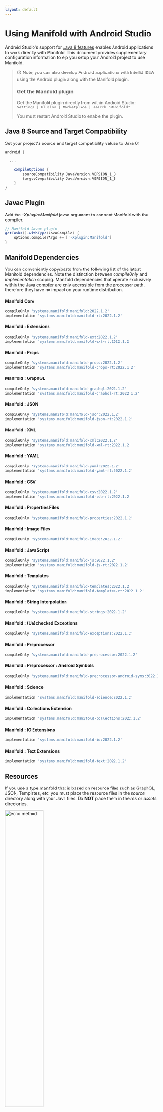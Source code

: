 ```yaml
---
layout: default
---
```


# Using Manifold with Android Studio

Android Studio's support for [Java 8 features](https://developer.android.com/studio/write/java8-support.html) enables
Android applications to work directly with Manifold. This document provides supplementary configuration information to
elp you setup your Android project to use Manifold.

>🛈 Note, you can also develop Android applications with IntelliJ IDEA using the Android plugin along with the Manifold
>plugin. 
>
>### Get the Manifold plugin
>Get the Manifold plugin directly from within Android Studio:
><br>
>`Settings | Plugins | Marketplace | search "Manifold"`
><br>
> 
>You must restart Android Studio to enable the plugin. 
 
## Java 8 Source and Target Compatibility 
Set your project's source and target compatibility values to Java 8:

```groovy
android {

  ...

    compileOptions {
        sourceCompatibility JavaVersion.VERSION_1_8
        targetCompatibility JavaVersion.VERSION_1_8
    }
}
```

## Javac Plugin
Add the *-Xplugin:Manifold* javac argument to connect Manifold with the compiler.

```groovy
// Manifold Javac plugin
getTasks().withType(JavaCompile) {
    options.compilerArgs += ['-Xplugin:Manifold']
}
```    

## Manifold Dependencies
You can conveniently copy/paste from the following list of the latest Manifold dependencies. Note the distinction
between *compileOnly* and *implementation* scoping. Manifold dependencies that operate exclusively within the
Java compiler are only accessible from the processor path, therefore they have no impact on your runtime distribution.

#### Manifold Core
```groovy
compileOnly 'systems.manifold:manifold:2022.1.2'
implementation 'systems.manifold:manifold-rt:2022.1.2'
```
#### Manifold : Extensions
```groovy
compileOnly 'systems.manifold:manifold-ext:2022.1.2'
implementation 'systems.manifold:manifold-ext-rt:2022.1.2'
```
#### Manifold : Props
```groovy
compileOnly 'systems.manifold:manifold-props:2022.1.2'
implementation 'systems.manifold:manifold-props-rt:2022.1.2'
```
#### Manifold : GraphQL
```groovy
compileOnly 'systems.manifold:manifold-graphql:2022.1.2'
implementation 'systems.manifold:manifold-graphql-rt:2022.1.2'
```
#### Manifold : JSON
```groovy
compileOnly 'systems.manifold:manifold-json:2022.1.2'
implementation 'systems.manifold:manifold-json-rt:2022.1.2'
```
#### Manifold : XML
```groovy
compileOnly 'systems.manifold:manifold-xml:2022.1.2'
implementation 'systems.manifold:manifold-xml-rt:2022.1.2'
```
#### Manifold : YAML
```groovy
compileOnly 'systems.manifold:manifold-yaml:2022.1.2'
implementation 'systems.manifold:manifold-yaml-rt:2022.1.2'
```
#### Manifold : CSV
```groovy
compileOnly 'systems.manifold:manifold-csv:2022.1.2'
implementation 'systems.manifold:manifold-csb-rt:2022.1.2'
```
#### Manifold : Properties Files
```groovy
compileOnly 'systems.manifold:manifold-properties:2022.1.2'
```
#### Manifold : Image Files
```groovy
compileOnly 'systems.manifold:manifold-image:2022.1.2'
```
#### Manifold : JavaScript
```groovy
compileOnly 'systems.manifold:manifold-js:2022.1.2'
implementation 'systems.manifold:manifold-js-rt:2022.1.2'
```
#### Manifold : Templates
```groovy
compileOnly 'systems.manifold:manifold-templates:2022.1.2'
implementation 'systems.manifold:manifold-templates-rt:2022.1.2'
```
#### Manifold : String Interpolation
```groovy
compileOnly 'systems.manifold:manifold-strings:2022.1.2'
```
#### Manifold : (Un)checked Exceptions
```groovy
compileOnly 'systems.manifold:manifold-exceptions:2022.1.2'
```
#### Manifold : Preprocessor
```groovy
compileOnly 'systems.manifold:manifold-preprocessor:2022.1.2'
```
#### Manifold : Preprocessor : Android Symbols
```groovy
compileOnly 'systems.manifold:manifold-preprocessor-android-syms:2022.1.2'
```
#### Manifold : Science
```groovy
implementation 'systems.manifold:manifold-science:2022.1.2'
```
#### Manifold : Collections Extension
```groovy
implementation 'systems.manifold:manifold-collections:2022.1.2'
```
#### Manifold : IO Extensions
```groovy
implementation 'systems.manifold:manifold-io:2022.1.2'
```
#### Manifold : Text Extensions
```groovy
implementation 'systems.manifold:manifold-text:2022.1.2'
```

## Resources

If you use a [type manifold](https://github.com/manifold-systems/manifold/tree/master/manifold-core-parent/manifold#the-big-picture)
that is based on resource files such as GraphQL, JSON, Templates, etc. you must place the resource files in the 
*source* directory along with your Java files.  Do **NOT** place them in the *res* or *assets* directories.
 
<p><img src="http://manifold.systems/images/android_resources.png" alt="echo method" width="50%" height="50%"/></p> 

## Preprocessor and build variant symbols

If you use the [preprocessor](https://github.com/manifold-systems/manifold/tree/master/manifold-deps-parent/manifold-preprocessor),
you can directly reference Android build variant symbols with the [manifold-preprocessor-android-syms](https://github.com/manifold-systems/manifold/tree/master/manifold-deps-parent/manifold-preprocessor-android-syms)
dependency.
```java
#if FLAVOR == "paid"
  @Override
  public void specialMethod(Foo foo) {
  ...
  }
#endif
```
build.gradle
```groovy
dependencies {
    ...
    compileOnly 'systems.manifold:manifold-preprocessor:2022.1.2'
    compileOnly 'systems.manifold:manifold-preprocessor-android-syms:2022.1.2'
}
```